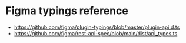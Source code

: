 # Figma typings reference

- https://github.com/figma/plugin-typings/blob/master/plugin-api.d.ts
- https://github.com/figma/rest-api-spec/blob/main/dist/api_types.ts
